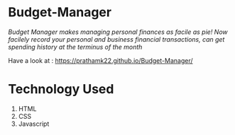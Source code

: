 # Budget-Manager
*Budget Manager makes managing personal finances as facile as pie! Now facilely record your personal and business financial transactions, can get spending history at the terminus of the month*

Have a look at : https://prathamk22.github.io/Budget-Manager/

# Technology Used
1. HTML
2. CSS
3. Javascript
